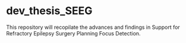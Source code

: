 # dev_thesis_SEEG
This repository will recopilate the advances and findings in Support for Refractory Epilepsy Surgery Planning Focus Detection.
